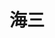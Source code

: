 <!--
 * @Author: your name
 * @Date: 2022-05-05 15:05:01
 * @LastEditTime: 2022-05-05 15:05:01
 * @LastEditors: Please set LastEditors
 * @Description: 打开koroFileHeader查看配置 进行设置: https://github.com/OBKoro1/koro1FileHeader/wiki/%E9%85%8D%E7%BD%AE
 * @FilePath: \lostArk\docs\instance\deepDungeon\T4\海三.md
-->

# 海三
